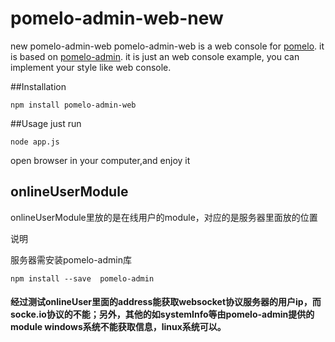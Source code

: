 # pomelo-admin-web-new
new pomelo-admin-web
pomelo-admin-web is a web console for [pomelo](https://github.com/NetEase/pomelo). it is based on [pomelo-admin](https://github.com/NetEase/pomelo-admin). it is just an web console example, you can implement your style like web console.

##Installation


```
npm install pomelo-admin-web
```


##Usage
just run


```
node app.js
```


open browser in your computer,and enjoy it


## onlineUserModule


 onlineUserModule里放的是在线用户的module，对应的是服务器里面放的位置

说明

服务器需安装pomelo-admin库


```
npm install --save  pomelo-admin
```



#### 经过测试onlineUser里面的address能获取websocket协议服务器的用户ip，而socke.io协议的不能；另外，其他的如systemInfo等由pomelo-admin提供的module windows系统不能获取信息，linux系统可以。
